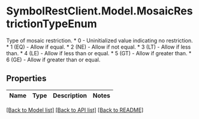 # SymbolRestClient.Model.MosaicRestrictionTypeEnum
Type of mosaic restriction. * 0 - Uninitialized value indicating no restriction. * 1 (EQ) - Allow if equal. * 2 (NE) - Allow if not equal. * 3 (LT) - Allow if less than. * 4 (LE) - Allow if less than or equal. * 5 (GT) - Allow if greater than. * 6 (GE) - Allow if greater than or equal. 

## Properties

Name | Type | Description | Notes
------------ | ------------- | ------------- | -------------

[[Back to Model list]](../README.md#documentation-for-models) [[Back to API list]](../README.md#documentation-for-api-endpoints) [[Back to README]](../README.md)

